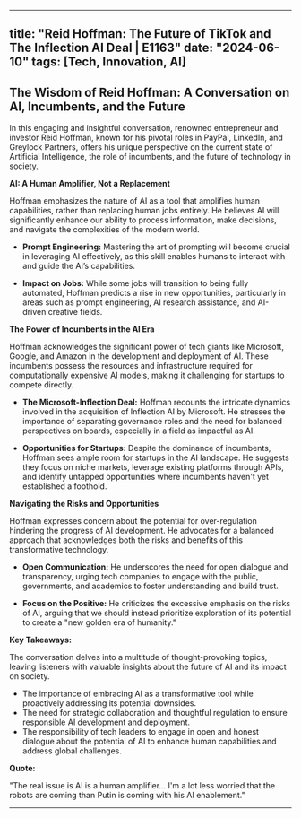 
---
title: "Reid Hoffman: The Future of TikTok and The Inflection AI Deal | E1163"
date: "2024-06-10"
tags: [Tech, Innovation, AI]
---

## The Wisdom of Reid Hoffman: A Conversation on AI, Incumbents, and the Future

In this engaging and insightful conversation, renowned entrepreneur and investor Reid Hoffman, known for his pivotal roles in PayPal, LinkedIn, and Greylock Partners, offers his unique perspective on the current state of Artificial Intelligence, the role of incumbents, and the future of technology in society.  

**AI: A Human Amplifier, Not a Replacement**

Hoffman emphasizes the nature of AI as a tool that amplifies human capabilities, rather than replacing human jobs entirely. He believes AI will significantly enhance our ability to process information, make decisions, and navigate the complexities of the modern world. 

* **Prompt Engineering:** Mastering the art of prompting will become crucial in leveraging AI effectively, as this skill enables humans to interact with and guide the AI’s capabilities. 

* **Impact on Jobs:** While some jobs will transition to being fully automated, Hoffman predicts a rise in new opportunities, particularly in areas such as prompt engineering, AI research assistance, and AI-driven creative fields.

**The Power of Incumbents in the AI Era**

Hoffman acknowledges the significant power of tech giants like Microsoft, Google, and Amazon in the development and deployment of AI. These incumbents possess the resources and infrastructure required for computationally expensive AI models, making it challenging for startups to compete directly.

* **The Microsoft-Inflection Deal:**  Hoffman recounts the intricate dynamics involved in the acquisition of Inflection AI by Microsoft. He stresses the importance of separating governance roles and the need for balanced perspectives on boards, especially in a field as impactful as AI.

* **Opportunities for Startups:** Despite the dominance of incumbents, Hoffman sees ample room for startups in the AI landscape. He suggests they focus on niche markets, leverage existing platforms through APIs, and identify untapped opportunities where incumbents haven't yet established a foothold.

**Navigating the Risks and Opportunities**

Hoffman expresses concern about the potential for over-regulation hindering the progress of AI development. He advocates for a balanced approach that acknowledges both the risks and benefits of this transformative technology.

* **Open Communication:** He underscores the need for open dialogue and transparency, urging tech companies to engage with the public, governments, and academics to foster understanding and build trust. 

* **Focus on the Positive:** He criticizes the excessive emphasis on the risks of AI, arguing that we should instead prioritize exploration of its potential to create a "new golden era of humanity."

**Key Takeaways:**

The conversation delves into a multitude of thought-provoking topics, leaving listeners with valuable insights about the future of AI and its impact on society. 

* The importance of embracing AI as a transformative tool while proactively addressing its potential downsides.
* The need for strategic collaboration and thoughtful regulation to ensure responsible AI development and deployment.
* The responsibility of tech leaders to engage in open and honest dialogue about the potential of AI to enhance human capabilities and address global challenges.

**Quote:**

"The real issue is AI is a human amplifier… I'm a lot less worried that the robots are coming than Putin is coming with his AI enablement."

---
        